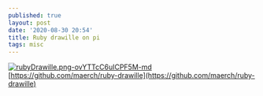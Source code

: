 ```yaml
---
published: true
layout: post
date: '2020-08-30 20:54'
title: Ruby drawille on pi
tags: misc 
---
```

[![rubyDrawille.png-ovYTTcC6uICPF5M-md](https://images.weserv.nl/?url=https://i.imgur.com/Gz9uJUol.png)](https://images.weserv.nl/?url=https://i.imgur.com/Gz9uJUo.png)  
[https://github.com/maerch/ruby-drawille](https://github.com/maerch/ruby-drawille)
